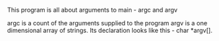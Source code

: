 This program is all about arguments to main - argc and argv

argc is a count of the arguments supplied to the program
argv is a one dimensional array of strings. Its declaration looks like this - char *argv[].
